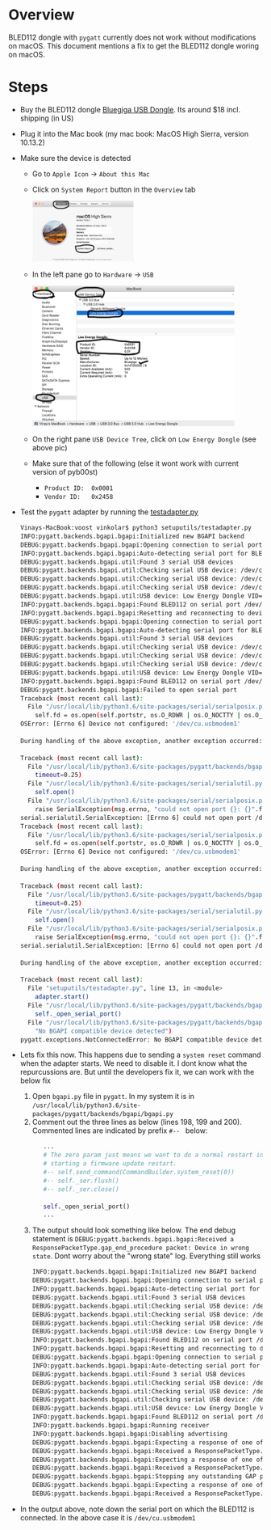 # Overview
BLED112 dongle with ```pygatt``` currently does not work without modifications on macOS. This document mentions a fix to get the BLED112 dongle woring on macOS.

# Steps
* Buy the BLED112 dongle [Bluegiga USB Dongle](https://www.amazon.com/gp/product/B00HKILG1W). Its around $18 incl. shipping (in US)
* Plug it into the Mac book (my mac book: MacOS High Sierra, version 10.13.2)
* Make sure the device is detected
  * Go to `Apple Icon` -> `About this Mac`
  * Click on `System Report` button in the `Overview` tab 

    <img src="./images/sysOverview.png" alt="sysOverview" style="width: 200px;"/>
  * In the left pane go to `Hardware` -> `USB`

    <img src="./images/lowEnergyDongle.png" alt="bled112" style="width: 400px;"/>
  * On the right pane `USB Device Tree`, click on `Low Energy Dongle` (see above pic)
  * Make sure that of the following (else it wont work with current version of pyb00st)
    * `Product ID:	0x0001`
    * `Vendor ID:	0x2458`

* Test the `pygatt` adapter by running the [testadapter.py](./setuputils/testadapter.py)
  ```bash
  Vinays-MacBook:voost vinkolar$ python3 setuputils/testadapter.py
  INFO:pygatt.backends.bgapi.bgapi:Initialized new BGAPI backend
  DEBUG:pygatt.backends.bgapi.bgapi:Opening connection to serial port (attempt 1)
  INFO:pygatt.backends.bgapi.bgapi:Auto-detecting serial port for BLED112
  DEBUG:pygatt.backends.bgapi.util:Found 3 serial USB devices
  DEBUG:pygatt.backends.bgapi.util:Checking serial USB device: /dev/cu.SSDC - n/a
  DEBUG:pygatt.backends.bgapi.util:Checking serial USB device: /dev/cu.Bluetooth-Incoming-Port - n/a
  DEBUG:pygatt.backends.bgapi.util:Checking serial USB device: /dev/cu.usbmodem1 - Low Energy Dongle
  DEBUG:pygatt.backends.bgapi.util:USB device: Low Energy Dongle VID=0x2458 PID=0x0001 on /dev/cu.usbmodem1
  INFO:pygatt.backends.bgapi.bgapi:Found BLED112 on serial port /dev/cu.usbmodem1
  INFO:pygatt.backends.bgapi.bgapi:Resetting and reconnecting to device for a clean environment
  DEBUG:pygatt.backends.bgapi.bgapi:Opening connection to serial port (attempt 1)
  INFO:pygatt.backends.bgapi.bgapi:Auto-detecting serial port for BLED112
  DEBUG:pygatt.backends.bgapi.util:Found 3 serial USB devices
  DEBUG:pygatt.backends.bgapi.util:Checking serial USB device: /dev/cu.SSDC - n/a
  DEBUG:pygatt.backends.bgapi.util:Checking serial USB device: /dev/cu.Bluetooth-Incoming-Port - n/a
  DEBUG:pygatt.backends.bgapi.util:Checking serial USB device: /dev/cu.usbmodem1 - Low Energy Dongle
  DEBUG:pygatt.backends.bgapi.util:USB device: Low Energy Dongle VID=0x2458 PID=0x0001 on /dev/cu.usbmodem1
  INFO:pygatt.backends.bgapi.bgapi:Found BLED112 on serial port /dev/cu.usbmodem1
  DEBUG:pygatt.backends.bgapi.bgapi:Failed to open serial port
  Traceback (most recent call last):
    File "/usr/local/lib/python3.6/site-packages/serial/serialposix.py", line 265, in open
      self.fd = os.open(self.portstr, os.O_RDWR | os.O_NOCTTY | os.O_NONBLOCK)
  OSError: [Errno 6] Device not configured: '/dev/cu.usbmodem1'

  During handling of the above exception, another exception occurred:

  Traceback (most recent call last):
    File "/usr/local/lib/python3.6/site-packages/pygatt/backends/bgapi/bgapi.py", line 159, in _open_serial_port
      timeout=0.25)
    File "/usr/local/lib/python3.6/site-packages/serial/serialutil.py", line 240, in __init__
      self.open()
    File "/usr/local/lib/python3.6/site-packages/serial/serialposix.py", line 268, in open
      raise SerialException(msg.errno, "could not open port {}: {}".format(self._port, msg))
  serial.serialutil.SerialException: [Errno 6] could not open port /dev/cu.usbmodem1: [Errno 6] Device not configured: '/dev/cu.usbmodem1'
  Traceback (most recent call last):
    File "/usr/local/lib/python3.6/site-packages/serial/serialposix.py", line 265, in open
      self.fd = os.open(self.portstr, os.O_RDWR | os.O_NOCTTY | os.O_NONBLOCK)
  OSError: [Errno 6] Device not configured: '/dev/cu.usbmodem1'

  During handling of the above exception, another exception occurred:

  Traceback (most recent call last):
    File "/usr/local/lib/python3.6/site-packages/pygatt/backends/bgapi/bgapi.py", line 159, in _open_serial_port
      timeout=0.25)
    File "/usr/local/lib/python3.6/site-packages/serial/serialutil.py", line 240, in __init__
      self.open()
    File "/usr/local/lib/python3.6/site-packages/serial/serialposix.py", line 268, in open
      raise SerialException(msg.errno, "could not open port {}: {}".format(self._port, msg))
  serial.serialutil.SerialException: [Errno 6] could not open port /dev/cu.usbmodem1: [Errno 6] Device not configured: '/dev/cu.usbmodem1'

  During handling of the above exception, another exception occurred:

  Traceback (most recent call last):
    File "setuputils/testadapter.py", line 13, in <module>
      adapter.start()
    File "/usr/local/lib/python3.6/site-packages/pygatt/backends/bgapi/bgapi.py", line 202, in start
      self._open_serial_port()
    File "/usr/local/lib/python3.6/site-packages/pygatt/backends/bgapi/bgapi.py", line 170, in _open_serial_port
      "No BGAPI compatible device detected")
  pygatt.exceptions.NotConnectedError: No BGAPI compatible device detected
  ```

* Lets fix this now. This happens due to sending a `system reset` command when the adapter starts. We need to disable it. I dont know what the repurcussions are. But until the developers fix it, we can work with the below fix
  1. Open `bgapi.py` file in `pygatt`. In my system it is in `/usr/local/lib/python3.6/site-packages/pygatt/backends/bgapi/bgapi.py`
  2. Comment out the three lines as below (lines 198, 199 and 200). Commented lines are indicated by prefix `#-- ` below:
     ```python
        ...
        # The zero param just means we want to do a normal restart instead of
        # starting a firmware update restart.
        #-- self.send_command(CommandBuilder.system_reset(0))
        #-- self._ser.flush()
        #-- self._ser.close()

        self._open_serial_port()
        ...
     ```
  3. The output should look something like below. The end debug statement is `DEBUG:pygatt.backends.bgapi.bgapi:Received a ResponsePacketType.gap_end_procedure packet: Device in wrong state`. Dont worry about the "wrong state" log. Everything still works
      ```bash
      INFO:pygatt.backends.bgapi.bgapi:Initialized new BGAPI backend
      DEBUG:pygatt.backends.bgapi.bgapi:Opening connection to serial port (attempt 1)
      INFO:pygatt.backends.bgapi.bgapi:Auto-detecting serial port for BLED112
      DEBUG:pygatt.backends.bgapi.util:Found 3 serial USB devices
      DEBUG:pygatt.backends.bgapi.util:Checking serial USB device: /dev/cu.SSDC - n/a
      DEBUG:pygatt.backends.bgapi.util:Checking serial USB device: /dev/cu.Bluetooth-Incoming-Port - n/a
      DEBUG:pygatt.backends.bgapi.util:Checking serial USB device: /dev/cu.usbmodem1 - Low Energy Dongle
      DEBUG:pygatt.backends.bgapi.util:USB device: Low Energy Dongle VID=0x2458 PID=0x0001 on /dev/cu.usbmodem1
      INFO:pygatt.backends.bgapi.bgapi:Found BLED112 on serial port /dev/cu.usbmodem1
      INFO:pygatt.backends.bgapi.bgapi:Resetting and reconnecting to device for a clean environment
      DEBUG:pygatt.backends.bgapi.bgapi:Opening connection to serial port (attempt 1)
      INFO:pygatt.backends.bgapi.bgapi:Auto-detecting serial port for BLED112
      DEBUG:pygatt.backends.bgapi.util:Found 3 serial USB devices
      DEBUG:pygatt.backends.bgapi.util:Checking serial USB device: /dev/cu.SSDC - n/a
      DEBUG:pygatt.backends.bgapi.util:Checking serial USB device: /dev/cu.Bluetooth-Incoming-Port - n/a
      DEBUG:pygatt.backends.bgapi.util:Checking serial USB device: /dev/cu.usbmodem1 - Low Energy Dongle
      DEBUG:pygatt.backends.bgapi.util:USB device: Low Energy Dongle VID=0x2458 PID=0x0001 on /dev/cu.usbmodem1
      INFO:pygatt.backends.bgapi.bgapi:Found BLED112 on serial port /dev/cu.usbmodem1
      INFO:pygatt.backends.bgapi.bgapi:Running receiver
      INFO:pygatt.backends.bgapi.bgapi:Disabling advertising
      DEBUG:pygatt.backends.bgapi.bgapi:Expecting a response of one of [<ResponsePacketType.gap_set_mode: 58>] within 1.000000s
      DEBUG:pygatt.backends.bgapi.bgapi:Received a ResponsePacketType.gap_set_mode packet: Success
      DEBUG:pygatt.backends.bgapi.bgapi:Expecting a response of one of [<ResponsePacketType.sm_set_bondable_mode: 51>] within 1.000000s
      DEBUG:pygatt.backends.bgapi.bgapi:Received a ResponsePacketType.sm_set_bondable_mode packet: Success
      DEBUG:pygatt.backends.bgapi.bgapi:Stopping any outstanding GAP procedure
      DEBUG:pygatt.backends.bgapi.bgapi:Expecting a response of one of [<ResponsePacketType.gap_end_procedure: 61>] within 1.000000s
      DEBUG:pygatt.backends.bgapi.bgapi:Received a ResponsePacketType.gap_end_procedure packet: Device in wrong state
      ```
* In the output above, note down the serial port on which the BLED112 is connected. In the above case it is `/dev/cu.usbmodem1`